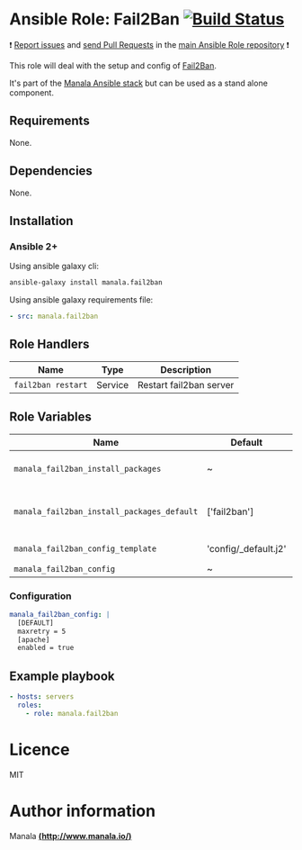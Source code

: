 # Ansible Role: Fail2Ban [![Build Status](https://travis-ci.org/manala/ansible-role-fail2ban.svg?branch=master)](https://travis-ci.org/manala/ansible-role-fail2ban)

:exclamation: [Report issues](https://github.com/manala/ansible-roles/issues) and [send Pull Requests](https://github.com/manala/ansible-roles/pulls) in the [main Ansible Role repository](https://github.com/manala/ansible-roles) :exclamation:

This role will deal with the setup and config of [Fail2Ban](https://www.fail2ban.org/wiki/index.php/Main_Page).

It's part of the [Manala Ansible stack](http://www.manala.io) but can be used as a stand alone component.

## Requirements

None.

## Dependencies

None.

## Installation

### Ansible 2+

Using ansible galaxy cli:

```bash
ansible-galaxy install manala.fail2ban
```

Using ansible galaxy requirements file:

```yaml
- src: manala.fail2ban
```

## Role Handlers

| Name               | Type    | Description             |
| ------------------ | ------- | ----------------------- |
| `fail2ban restart` | Service | Restart fail2ban server |

## Role Variables

| Name                                       | Default              | Type   | Description                            |
| ------------------------------------------ | -------------------- | ------ | -------------------------------------- |
| `manala_fail2ban_install_packages`         | ~                    | Array  | Dependency packages to install         |
| `manala_fail2ban_install_packages_default` | ['fail2ban']         | Array  | Default dependency packages to install |
| `manala_fail2ban_config_template`          | 'config/_default.j2' | String | Main config template                   |
| `manala_fail2ban_config`                   | ~                    | String | Main config                            |

### Configuration

```yaml
manala_fail2ban_config: |
  [DEFAULT]
  maxretry = 5
  [apache]
  enabled = true
```

## Example playbook

```yaml
- hosts: servers
  roles:
    - role: manala.fail2ban
```

# Licence

MIT

# Author information

Manala [**(http://www.manala.io/)**](http://www.manala.io)
